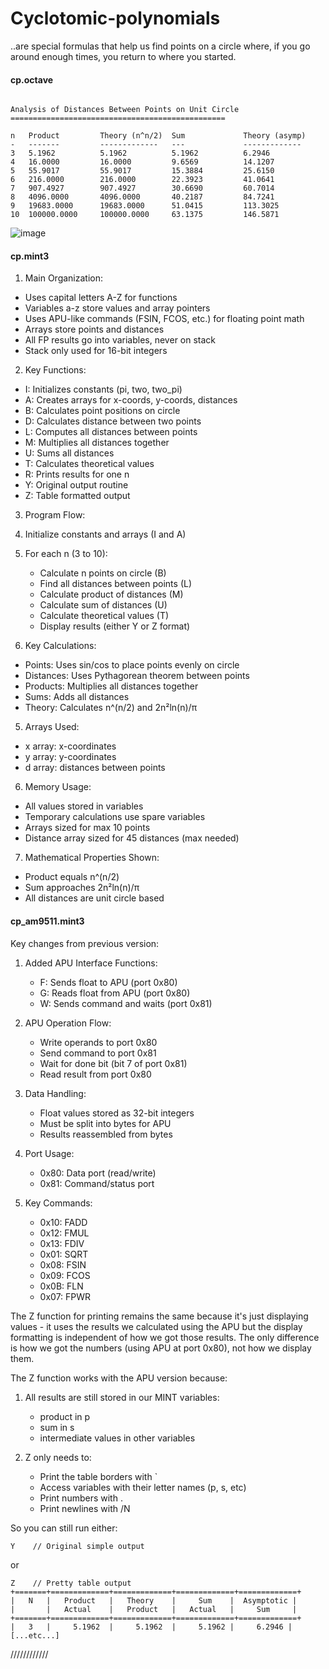 # Cyclotomic-polynomials
..are special formulas that help us find points on a circle where, if you go around enough times, you return to where you started.


#### cp.octave

```

Analysis of Distances Between Points on Unit Circle
================================================

n   Product         Theory (n^n/2)  Sum             Theory (asymp) 
-   -------         -------------   ---             -------------  
3   5.1962          5.1962          5.1962          6.2946         
4   16.0000         16.0000         9.6569          14.1207        
5   55.9017         55.9017         15.3884         25.6150        
6   216.0000        216.0000        22.3923         41.0641        
7   907.4927        907.4927        30.6690         60.7014        
8   4096.0000       4096.0000       40.2187         84.7241        
9   19683.0000      19683.0000      51.0415         113.3025       
10  100000.0000     100000.0000     63.1375         146.5871       

```

![image](https://github.com/user-attachments/assets/cad302f7-83d8-41b7-8800-cda86121da23)

#### cp.mint3

1. Main Organization:
- Uses capital letters A-Z for functions
- Variables a-z store values and array pointers
- Uses APU-like commands (FSIN, FCOS, etc.) for floating point math
- Arrays store points and distances
- All FP results go into variables, never on stack
- Stack only used for 16-bit integers

2. Key Functions:
- I: Initializes constants (pi, two, two_pi)
- A: Creates arrays for x-coords, y-coords, distances
- B: Calculates point positions on circle
- D: Calculates distance between two points
- L: Computes all distances between points
- M: Multiplies all distances together 
- U: Sums all distances
- T: Calculates theoretical values
- R: Prints results for one n
- Y: Original output routine
- Z: Table formatted output

3. Program Flow:
1. Initialize constants and arrays (I and A)
2. For each n (3 to 10):
   - Calculate n points on circle (B)
   - Find all distances between points (L)
   - Calculate product of distances (M)
   - Calculate sum of distances (U)
   - Calculate theoretical values (T)
   - Display results (either Y or Z format)

4. Key Calculations:
- Points: Uses sin/cos to place points evenly on circle
- Distances: Uses Pythagorean theorem between points
- Products: Multiplies all distances together
- Sums: Adds all distances
- Theory: Calculates n^(n/2) and 2n²ln(n)/π

5. Arrays Used:
- x array: x-coordinates
- y array: y-coordinates
- d array: distances between points

6. Memory Usage:
- All values stored in variables
- Temporary calculations use spare variables
- Arrays sized for max 10 points
- Distance array sized for 45 distances (max needed)

7. Mathematical Properties Shown:
- Product equals n^(n/2)
- Sum approaches 2n²ln(n)/π
- All distances are unit circle based

#### cp_am9511.mint3

Key changes from previous version:

1. Added APU Interface Functions:
   - F: Sends float to APU (port 0x80)
   - G: Reads float from APU (port 0x80)
   - W: Sends command and waits (port 0x81)

2. APU Operation Flow:
   - Write operands to port 0x80
   - Send command to port 0x81
   - Wait for done bit (bit 7 of port 0x81)
   - Read result from port 0x80

3. Data Handling:
   - Float values stored as 32-bit integers
   - Must be split into bytes for APU
   - Results reassembled from bytes

4. Port Usage:
   - 0x80: Data port (read/write)
   - 0x81: Command/status port

5. Key Commands:
   - 0x10: FADD
   - 0x12: FMUL
   - 0x13: FDIV
   - 0x01: SQRT
   - 0x08: FSIN
   - 0x09: FCOS
   - 0x0B: FLN
   - 0x07: FPWR



The Z function for printing remains the same because it's just displaying values - it uses the results we calculated using the APU but the display formatting is independent of how we got those results. The only difference is how we got the numbers (using APU at port 0x80), not how we display them.


The Z function works with the APU version because:

1. All results are still stored in our MINT variables:
   - product in p
   - sum in s
   - intermediate values in other variables

2. Z only needs to:
   - Print the table borders with `
   - Access variables with their letter names (p, s, etc)
   - Print numbers with . 
   - Print newlines with /N

So you can still run either:
```mint
Y    // Original simple output
```
or
```mint
Z    // Pretty table output
+=======+=============+=============+=============+=============+
|   N   |   Product   |   Theory    |     Sum    |  Asymptotic |
|       |   Actual    |   Product   |   Actual   |     Sum     |
+=======+=============+=============+=============+=============+
|   3   |     5.1962  |     5.1962  |     5.1962 |     6.2946 |
[...etc...]
```
////////////



